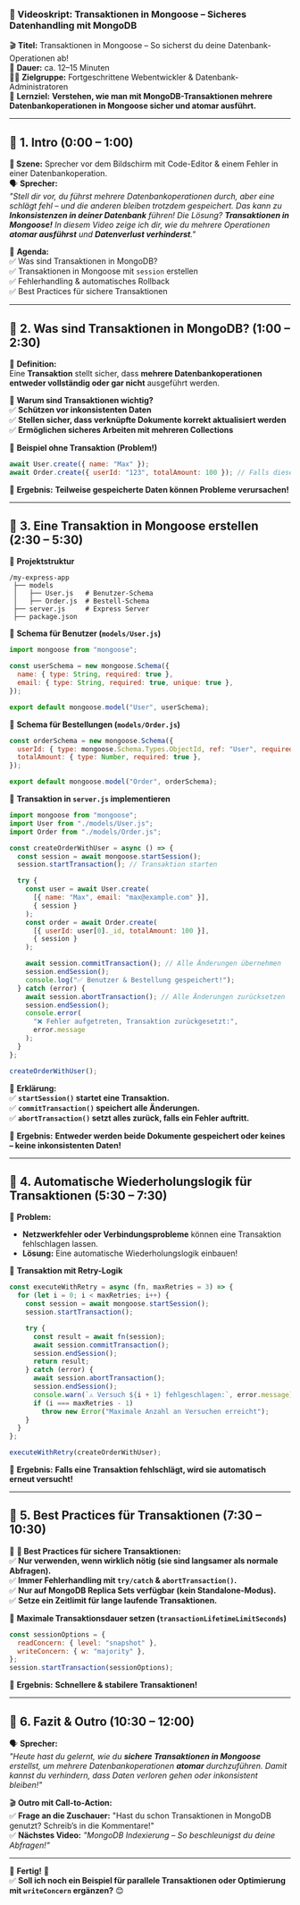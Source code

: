 ### **📜 Videoskript: Transaktionen in Mongoose – Sicheres Datenhandling mit MongoDB**

🎬 **Titel:** Transaktionen in Mongoose – So sicherst du deine Datenbank-Operationen ab!  
🎤 **Dauer:** ca. 12–15 Minuten  
👨‍🏫 **Zielgruppe:** Fortgeschrittene Webentwickler & Datenbank-Administratoren  
🎯 **Lernziel:** **Verstehen, wie man mit MongoDB-Transaktionen mehrere Datenbankoperationen in Mongoose sicher und atomar ausführt.**

---

## **🔹 1. Intro (0:00 – 1:00)**

**🎥 Szene:** Sprecher vor dem Bildschirm mit Code-Editor & einem Fehler in einer Datenbankoperation.  
🗣️ **Sprecher:**  
_"Stell dir vor, du führst mehrere Datenbankoperationen durch, aber eine schlägt fehl – und die anderen bleiben trotzdem gespeichert. Das kann zu **Inkonsistenzen in deiner Datenbank** führen! Die Lösung? **Transaktionen in Mongoose!** In diesem Video zeige ich dir, wie du mehrere Operationen **atomar ausführst** und **Datenverlust verhinderst**."_

📌 **Agenda:**  
✅ Was sind Transaktionen in MongoDB?  
✅ Transaktionen in Mongoose mit `session` erstellen  
✅ Fehlerhandling & automatisches Rollback  
✅ Best Practices für sichere Transaktionen

---

## **🔹 2. Was sind Transaktionen in MongoDB? (1:00 – 2:30)**

📌 **Definition:**  
Eine **Transaktion** stellt sicher, dass **mehrere Datenbankoperationen entweder vollständig oder gar nicht** ausgeführt werden.

📌 **Warum sind Transaktionen wichtig?**  
✅ **Schützen vor inkonsistenten Daten**  
✅ **Stellen sicher, dass verknüpfte Dokumente korrekt aktualisiert werden**  
✅ **Ermöglichen sicheres Arbeiten mit mehreren Collections**

📌 **Beispiel ohne Transaktion (Problem!)**

```javascript
await User.create({ name: "Max" });
await Order.create({ userId: "123", totalAmount: 100 }); // Falls dieser Fehler auftritt, bleibt der User trotzdem gespeichert!
```

🎯 **Ergebnis:** **Teilweise gespeicherte Daten können Probleme verursachen!**

---

## **🔹 3. Eine Transaktion in Mongoose erstellen (2:30 – 5:30)**

📌 **Projektstruktur**

```plaintext
/my-express-app
 ├── models
 │   ├── User.js   # Benutzer-Schema
 │   ├── Order.js  # Bestell-Schema
 ├── server.js     # Express Server
 ├── package.json
```

📌 **Schema für Benutzer (`models/User.js`)**

```javascript
import mongoose from "mongoose";

const userSchema = new mongoose.Schema({
  name: { type: String, required: true },
  email: { type: String, required: true, unique: true },
});

export default mongoose.model("User", userSchema);
```

📌 **Schema für Bestellungen (`models/Order.js`)**

```javascript
const orderSchema = new mongoose.Schema({
  userId: { type: mongoose.Schema.Types.ObjectId, ref: "User", required: true },
  totalAmount: { type: Number, required: true },
});

export default mongoose.model("Order", orderSchema);
```

📌 **Transaktion in `server.js` implementieren**

```javascript
import mongoose from "mongoose";
import User from "./models/User.js";
import Order from "./models/Order.js";

const createOrderWithUser = async () => {
  const session = await mongoose.startSession();
  session.startTransaction(); // Transaktion starten

  try {
    const user = await User.create(
      [{ name: "Max", email: "max@example.com" }],
      { session }
    );
    const order = await Order.create(
      [{ userId: user[0]._id, totalAmount: 100 }],
      { session }
    );

    await session.commitTransaction(); // Alle Änderungen übernehmen
    session.endSession();
    console.log("✅ Benutzer & Bestellung gespeichert!");
  } catch (error) {
    await session.abortTransaction(); // Alle Änderungen zurücksetzen
    session.endSession();
    console.error(
      "❌ Fehler aufgetreten, Transaktion zurückgesetzt:",
      error.message
    );
  }
};

createOrderWithUser();
```

📌 **Erklärung:**  
✅ **`startSession()` startet eine Transaktion.**  
✅ **`commitTransaction()` speichert alle Änderungen.**  
✅ **`abortTransaction()` setzt alles zurück, falls ein Fehler auftritt.**

🎯 **Ergebnis:** **Entweder werden **beide Dokumente gespeichert** oder **keines** – keine inkonsistenten Daten!**

---

## **🔹 4. Automatische Wiederholungslogik für Transaktionen (5:30 – 7:30)**

📌 **Problem:**

- **Netzwerkfehler oder Verbindungsprobleme** können eine Transaktion fehlschlagen lassen.
- **Lösung:** Eine automatische Wiederholungslogik einbauen!

📌 **Transaktion mit Retry-Logik**

```javascript
const executeWithRetry = async (fn, maxRetries = 3) => {
  for (let i = 0; i < maxRetries; i++) {
    const session = await mongoose.startSession();
    session.startTransaction();

    try {
      const result = await fn(session);
      await session.commitTransaction();
      session.endSession();
      return result;
    } catch (error) {
      await session.abortTransaction();
      session.endSession();
      console.warn(`⚠️ Versuch ${i + 1} fehlgeschlagen:`, error.message);
      if (i === maxRetries - 1)
        throw new Error("Maximale Anzahl an Versuchen erreicht");
    }
  }
};

executeWithRetry(createOrderWithUser);
```

🎯 **Ergebnis:** **Falls eine Transaktion fehlschlägt, wird sie automatisch erneut versucht!**

---

## **🔹 5. Best Practices für Transaktionen (7:30 – 10:30)**

📌 **🚀 Best Practices für sichere Transaktionen:**  
✅ **Nur verwenden, wenn wirklich nötig (sie sind langsamer als normale Abfragen).**  
✅ **Immer Fehlerhandling mit `try/catch` & `abortTransaction()`.**  
✅ **Nur auf MongoDB **Replica Sets** verfügbar (kein Standalone-Modus).**  
✅ **Setze ein Zeitlimit für lange laufende Transaktionen.**

📌 **Maximale Transaktionsdauer setzen (`transactionLifetimeLimitSeconds`)**

```javascript
const sessionOptions = {
  readConcern: { level: "snapshot" },
  writeConcern: { w: "majority" },
};
session.startTransaction(sessionOptions);
```

🎯 **Ergebnis:** **Schnellere & stabilere Transaktionen!**

---

## **🔹 6. Fazit & Outro (10:30 – 12:00)**

🗣️ **Sprecher:**  
_"Heute hast du gelernt, wie du **sichere Transaktionen in Mongoose** erstellst, um mehrere Datenbankoperationen **atomar** durchzuführen. Damit kannst du verhindern, dass Daten verloren gehen oder inkonsistent bleiben!"_

🎬 **Outro mit Call-to-Action:**  
✅ **Frage an die Zuschauer:** "Hast du schon Transaktionen in MongoDB genutzt? Schreib’s in die Kommentare!"  
✅ **Nächstes Video:** _"MongoDB Indexierung – So beschleunigst du deine Abfragen!"_

---

🎯 **Fertig!** 🎯  
✅ **Soll ich noch ein Beispiel für parallele Transaktionen oder Optimierung mit `writeConcern` ergänzen?** 😊
